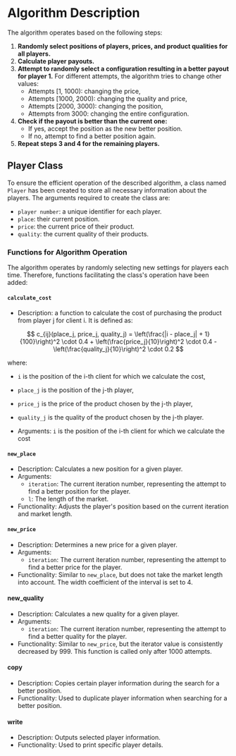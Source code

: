 # Algorithm Description

The algorithm operates based on the following steps:

1. **Randomly select positions of players, prices, and product qualities for all players.**
2. **Calculate player payouts.**
3. **Attempt to randomly select a configuration resulting in a better payout for player 1.** For different attempts, the algorithm tries to change other values:
   - Attempts [1, 1000): changing the price,
   - Attempts [1000, 2000): changing the quality and price,
   - Attempts [2000, 3000): changing the position,
   - Attempts from 3000: changing the entire configuration.
4. **Check if the payout is better than the current one:**
   - If yes, accept the position as the new better position.
   - If no, attempt to find a better position again.
5. **Repeat steps 3 and 4 for the remaining players.**

## Player Class

To ensure the efficient operation of the described algorithm, a class named `Player` has been created to store all necessary information about the players. The arguments required to create the class are:

- `player number`: a unique identifier for each player.
- `place`: their current position.
- `price`: the current price of their product.
- `quality`: the current quality of their products.
  
### Functions for Algorithm Operation
The algorithm operates by randomly selecting new settings for players each time. Therefore, functions facilitating the class's operation have been added:
 #### `calculate_cost`
- Description: a function to calculate the cost of purchasing the product from player j for client i. It is defined as:

$$
c_{ij}(place_j, price_j, quality_j) = \left(\frac{|i - place_j| + 1}{100}\right)^2 \cdot 0.4 + \left(\frac{price_j}{10}\right)^2 \cdot 0.4 - \left(\frac{quality_j}{10}\right)^2 \cdot 0.2
$$

where:
- `i` is the position of the i-th client for which we calculate the cost,
- `place_j` is the position of the j-th player,
- `price_j` is the price of the product chosen by the j-th player,
- `quality_j` is the quality of the product chosen by the j-th player.

- Arguments:
   `i` is the position of the i-th client for which we calculate the cost
#### `new_place`
- Description: Calculates a new position for a given player.
- Arguments:
  - `iteration`: The current iteration number, representing the attempt to find a better position for the player.
  - `l`: The length of the market.
- Functionality: Adjusts the player's position based on the current iteration and market length.

#### `new_price`
- Description: Determines a new price for a given player.
- Arguments:
  - `iteration`: The current iteration number, representing the attempt to find a better price for the player.
- Functionality: Similar to `new_place`, but does not take the market length into account. The width coefficient of the interval is set to 4.

#### **new_quality**
- Description: Calculates a new quality for a given player.
- Arguments:
  - `iteration`: The current iteration number, representing the attempt to find a better quality for the player.
- Functionality: Similar to `new_price`, but the iterator value is consistently decreased by 999. This function is called only after 1000 attempts.

#### **copy**
- Description: Copies certain player information during the search for a better position.
- Functionality: Used to duplicate player information when searching for a better position.

#### **write**
- Description: Outputs selected player information.
- Functionality: Used to print specific player details.
